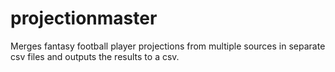 # projectionmaster
Merges fantasy football player projections from multiple sources in separate csv files and outputs the results to a csv.
